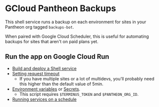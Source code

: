 # GCloud Pantheon Backups

This shell service runs a backup on each environment for sites in your Pantheon org tagged `backups-bot`.

When paired with Google Cloud Scheduler, this is useful for automating backups for sites that aren't on paid plans yet.

## Run the app on Google Cloud Run

- [Build and deploy a Shell service](https://cloud.google.com/run/docs/quickstarts/build-and-deploy/shell)
- [Setting request timeout](https://cloud.google.com/run/docs/configuring/request-timeout#command-line)
    - If you have multiple sites or a lot of multidevs, you'll probably need this higher than the default value of 5min.
- [Environment variables](https://cloud.google.com/run/docs/configuring/environment-variables) or [Secrets](https://cloud.google.com/secret-manager/docs).
    - This script requires `$TERMINUS_TOKEN` and `$PANTHEON_ORG_ID`.
- [Running services on a schedule](https://cloud.google.com/run/docs/triggering/using-scheduler)
